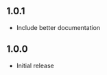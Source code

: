 <!-- https://developers.home-assistant.io/docs/add-ons/presentation#keeping-a-changelog -->

## 1.0.1

- Include better documentation

## 1.0.0

- Initial release
